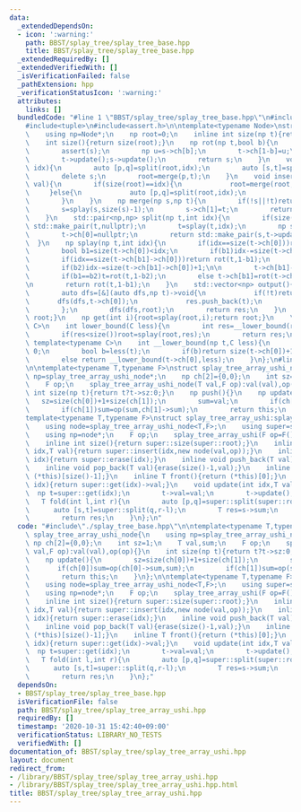 ```yaml
---
data:
  _extendedDependsOn:
  - icon: ':warning:'
    path: BBST/splay_tree/splay_tree_base.hpp
    title: BBST/splay_tree/splay_tree_base.hpp
  _extendedRequiredBy: []
  _extendedVerifiedWith: []
  _isVerificationFailed: false
  _pathExtension: hpp
  _verificationStatusIcon: ':warning:'
  attributes:
    links: []
  bundledCode: "#line 1 \"BBST/splay_tree/splay_tree_base.hpp\"\n#include<vector>\n\
    #include<tuple>\n#include<assert.h>\n\ntemplate<typename Node>\nstruct splay_tree_base{\n\
    \    using np=Node*;\n    np root=0;\n    inline int size(np t){return t?t->sz:0;}\n\
    \    int size(){return size(root);}\n    np rot(np t,bool b){\n        np s=t->ch[1-b];\n\
    \        assert(s);\n        np u=s->ch[b];\n        t->ch[1-b]=u;\n        s->ch[b]=t;\n\
    \        t->update();s->update();\n        return s;\n    }\n    void erase(int\
    \ idx){\n        auto [p,q]=split(root,idx);\n        auto [s,t]=split(q,1);\n\
    \        delete s;\n        root=merge(p,t);\n    }\n    void insert(int idx,np\
    \ val){\n        if(size(root)==idx){\n            root=merge(root,val);\n   \
    \     }else{\n            auto [p,q]=split(root,idx);\n            root=merge(merge(p,val),q);\n\
    \        }\n    }\n    np merge(np s,np t){\n        if(!s||!t)return s?s:t;\n\
    \        s=splay(s,size(s)-1);\n        s->ch[1]=t;\n        return s->update();\n\
    \    }\n    std::pair<np,np> split(np t,int idx){\n        if(size(t)==idx)return\
    \ std::make_pair(t,nullptr);\n        t=splay(t,idx);\n        np s=t->ch[0];\n\
    \        t->ch[0]=nullptr;\n        return std::make_pair(s,t->update());\n  \
    \  }\n    np splay(np t,int idx){\n        if(idx==size(t->ch[0]))return t;\n\n\
    \        bool b1=size(t->ch[0])<idx;\n        if(b1)idx-=size(t->ch[0])+1;\n\n\
    \        if(idx==size(t->ch[b1]->ch[0]))return rot(t,1-b1);\n        bool b2=size(t->ch[b1]->ch[0])<idx;\n\
    \        if(b2)idx-=size(t->ch[b1]->ch[0])+1;\n\n        t->ch[b1]->ch[b2]=splay(t->ch[b1]->ch[b2],idx);\n\
    \        if(b1==b2)t=rot(t,1-b2);\n        else t->ch[b1]=rot(t->ch[b1],1-b2);\n\
    \n        return rot(t,1-b1);\n    }\n    std::vector<np> output(){\n        std::vector<np>res;\n\
    \        auto dfs=[&](auto dfs,np t)->void{\n            if(!t)return;\n     \
    \       dfs(dfs,t->ch[0]);\n            res.push_back(t);\n            dfs(dfs,t->ch[1]);\n\
    \        };\n        dfs(dfs,root);\n        return res;\n    }\n    np get_root(){return\
    \ root;}\n    np get(int i){root=splay(root,i);return root;}\n    \n    template<typename\
    \ C>\n    int lower_bound(C less){\n        int res=__lower_bound(root,less);\n\
    \        if(res<size())root=splay(root,res);\n        return res;\n    }\n   \
    \ template<typename C>\n    int __lower_bound(np t,C less){\n        if(!t)return\
    \ 0;\n        bool b=less(t);\n        if(b)return size(t->ch[0])+1+__lower_bound(t->ch[1],less);\n\
    \        else return __lower_bound(t->ch[0],less);\n    }\n};\n#line 2 \"BBST/splay_tree/splay_tree_array_ushi.hpp\"\
    \n\ntemplate<typename T,typename F>\nstruct splay_tree_array_ushi_node{\n    using\
    \ np=splay_tree_array_ushi_node*;\n    np ch[2]={0,0};\n    int sz=1;\n    T val,sum;\n\
    \    F op;\n    splay_tree_array_ushi_node(T val,F op):val(val),op(op){}\n   \
    \ int size(np t){return t?t->sz:0;}\n    np push(){}\n    np update(){\n     \
    \   sz=size(ch[0])+1+size(ch[1]);\n        sum=val;\n        if(ch[0])sum=op(ch[0]->sum,sum);\n\
    \        if(ch[1])sum=op(sum,ch[1]->sum);\n        return this;\n    }\n};\n\n\
    template<typename T,typename F>\nstruct splay_tree_array_ushi:splay_tree_base<splay_tree_array_ushi_node<T,F>>{\n\
    \    using node=splay_tree_array_ushi_node<T,F>;\n    using super=splay_tree_base<node>;\n\
    \    using np=node*;\n    F op;\n    splay_tree_array_ushi(F op=F()):op(op){}\n\
    \    inline int size(){return super::size(super::root);}\n    inline void insert(int\
    \ idx,T val){return super::insert(idx,new node(val,op));}\n    inline void erase(int\
    \ idx){return super::erase(idx);}\n    inline void push_back(T val){insert(size(),val);}\n\
    \    inline void pop_back(T val){erase(size()-1,val);}\n    inline T back(){return\
    \ (*this)[size()-1];}\n    inline T front(){return (*this)[0];}\n    T operator[](int\
    \ idx){return super::get(idx)->val;}\n    void update(int idx,T val){\n      \
    \  np t=super::get(idx);\n        t->val=val;\n        t->update();\n    }\n \
    \   T fold(int l,int r){\n        auto [p,q]=super::split(super::root,l);\n  \
    \      auto [s,t]=super::split(q,r-l);\n        T res=s->sum;\n        super::root=super::merge(p,super::merge(s,t));\n\
    \        return res;\n    }\n};\n"
  code: "#include\"./splay_tree_base.hpp\"\n\ntemplate<typename T,typename F>\nstruct\
    \ splay_tree_array_ushi_node{\n    using np=splay_tree_array_ushi_node*;\n   \
    \ np ch[2]={0,0};\n    int sz=1;\n    T val,sum;\n    F op;\n    splay_tree_array_ushi_node(T\
    \ val,F op):val(val),op(op){}\n    int size(np t){return t?t->sz:0;}\n    np push(){}\n\
    \    np update(){\n        sz=size(ch[0])+1+size(ch[1]);\n        sum=val;\n \
    \       if(ch[0])sum=op(ch[0]->sum,sum);\n        if(ch[1])sum=op(sum,ch[1]->sum);\n\
    \        return this;\n    }\n};\n\ntemplate<typename T,typename F>\nstruct splay_tree_array_ushi:splay_tree_base<splay_tree_array_ushi_node<T,F>>{\n\
    \    using node=splay_tree_array_ushi_node<T,F>;\n    using super=splay_tree_base<node>;\n\
    \    using np=node*;\n    F op;\n    splay_tree_array_ushi(F op=F()):op(op){}\n\
    \    inline int size(){return super::size(super::root);}\n    inline void insert(int\
    \ idx,T val){return super::insert(idx,new node(val,op));}\n    inline void erase(int\
    \ idx){return super::erase(idx);}\n    inline void push_back(T val){insert(size(),val);}\n\
    \    inline void pop_back(T val){erase(size()-1,val);}\n    inline T back(){return\
    \ (*this)[size()-1];}\n    inline T front(){return (*this)[0];}\n    T operator[](int\
    \ idx){return super::get(idx)->val;}\n    void update(int idx,T val){\n      \
    \  np t=super::get(idx);\n        t->val=val;\n        t->update();\n    }\n \
    \   T fold(int l,int r){\n        auto [p,q]=super::split(super::root,l);\n  \
    \      auto [s,t]=super::split(q,r-l);\n        T res=s->sum;\n        super::root=super::merge(p,super::merge(s,t));\n\
    \        return res;\n    }\n};"
  dependsOn:
  - BBST/splay_tree/splay_tree_base.hpp
  isVerificationFile: false
  path: BBST/splay_tree/splay_tree_array_ushi.hpp
  requiredBy: []
  timestamp: '2020-10-31 15:42:40+09:00'
  verificationStatus: LIBRARY_NO_TESTS
  verifiedWith: []
documentation_of: BBST/splay_tree/splay_tree_array_ushi.hpp
layout: document
redirect_from:
- /library/BBST/splay_tree/splay_tree_array_ushi.hpp
- /library/BBST/splay_tree/splay_tree_array_ushi.hpp.html
title: BBST/splay_tree/splay_tree_array_ushi.hpp
---
```


